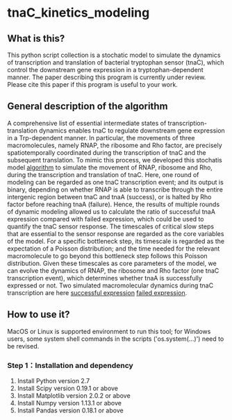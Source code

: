 # tnaC_kinetics_modeling

## What is this?
This python script collection is a stochatic model to simulate the dynamics of transcription and translation of bacterial tryptophan sensor (tnaC), which control the downstream gene expression in a tryptophan-dependent manner. The paper describing this program is currently under review. Please cite this paper if this program is useful to your work.

## General description of the algorithm
A comprehensive list of essential intermediate states of transcription-translation dynamics enables tnaC to regulate downstream gene expression in a Trp-dependent manner. In particular, the movements of three macromolecules, namely RNAP, the ribosome and Rho factor, are precisely spatiotemporally coordinated during the transcription of tnaC and the subsequent translation. To mimic this process, we developed this stochatis model [algorithm](./image/algorithm.png) to simulate the movement of RNAP, ribosome and Rho, during the transcription and translation of tnaC. Here, one round of modeling can be regarded as one tnaC transcription event; and its output is binary, depending on whether RNAP is able to transcribe through the entire intergenic region between tnaC and tnaA (success), or is halted by Rho factor before reaching tnaA (failure). Hence, the results of multiple rounds of dynamic modeling allowed us to calculate the ratio of successful tnaA expression compared with failed expression, which could be used to quantify the tnaC sensor response. The timescales of critical slow steps that are essential to the sensor response are regarded as the core variables of the model. For a specific bottleneck step, its timescale is regarded as the expectation of a Poisson distribution; and the time needed for the relevant macromolecule to go beyond this bottleneck step follows this Poisson distribution. Given these timescales as core parameters of the model, we can evolve the dynamics of RNAP, the ribosome and Rho factor (one tnaC transcription event), which determines whether tnaA is successfully expressed or not. Two simulated macromolecular dynamics during tnaC transcription are here [successful expression](./image/Success.png) [failed expression](./image/Failure.png).

## How to use it?
MacOS or Linux is supported environment to run this tool; for Windows users, some system shell commands in the scripts ('os.system(...)') need to be revised.

### Step 1：Installation and dependency
1. Install Python version 2.7
2. Install Scipy version 0.19.1 or above
3. Install Matplotlib version 2.0.2 or above
4. Install Numpy version 1.13.1 or above
5. Install Pandas version 0.18.1 or above
